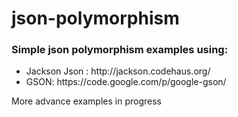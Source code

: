 json-polymorphism
=================
<h3>Simple json polymorphism examples using:</h3>
<ul>
<li>Jackson Json : http://jackson.codehaus.org/</li>
<li>GSON: https://code.google.com/p/google-gson/</li>
</ul>
More advance examples in progress

